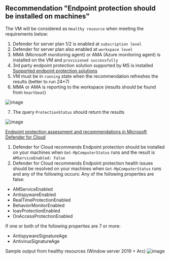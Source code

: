 ## Recommendation "Endpoint protection should be installed on machines"

The VM will be considered as `Healthy resource` when meeting the requirements below:
1. Defender for server plan 1/2 is enabled at `subscription level`
2. Defender for server plan also enabled at `workspace level`
3. MMA (Microsoft monitoring agent) or AMA (Azure monitoring agent) is installed on the VM and `provisioned successfully`
4. 3rd party endpoint protection solution supported by MS is installed [Supported endpoint protection solutions](https://learn.microsoft.com/en-us/azure/defender-for-cloud/supported-machines-endpoint-solutions-clouds-servers?tabs=features-windows#supported-endpoint-protection-solutions)
5. VM must be in `running` state when the recommendation refreshes the results (better to run 24*7)
6. MMA or AMA is reporting to the workspace (results should be found from `heartbeat`)

![image](https://user-images.githubusercontent.com/96930989/211691888-58efdbf5-c84b-44c3-8cf6-2bdfb3596146.png)

7. The query `ProtectionStatus` should return the results

![image](https://user-images.githubusercontent.com/96930989/211691952-851a9ff2-5443-4777-bfd4-0bcb0d861db1.png)

[Endpoint protection assessment and recommendations in Microsoft Defender for Cloud](https://learn.microsoft.com/en-us/azure/defender-for-cloud/endpoint-protection-recommendations-technical#windows-defender)

1. Defender for Cloud recommends Endpoint protection should be installed on your machines when `Get-MpComputerStatus` runs and the result is `AMServiceEnabled: False`
2. Defender for Cloud recommends Endpoint protection health issues should be resolved on your machines when `Get-MpComputerStatus` runs and any of the following occurs:
Any of the following properties are false:
* AMServiceEnabled
* AntispywareEnabled
* RealTimeProtectionEnabled
* BehaviorMonitorEnabled
* IoavProtectionEnabled
* OnAccessProtectionEnabled

If one or both of the following properties are 7 or more:
* AntispywareSignatureAge
* AntivirusSignatureAge

Sample output from healthy resources (Window server 2019 + Arc)
![image](https://user-images.githubusercontent.com/96930989/211692355-9bcfde75-3203-4b1c-a8e4-6809f13cea66.png)
